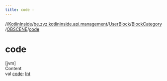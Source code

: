```yaml
---
title: code -
---
```

//[KotlinInside](../../../../index.md)/[be.zvz.kotlininside.api.management](../../../index.md)/[UserBlock](../../index.md)/[BlockCategory](../index.md)/[OBSCENE](index.md)/[code](code.md)



# code  
[jvm]  
Content  
val [code](code.md): [Int](https://kotlinlang.org/api/latest/jvm/stdlib/kotlin/-int/index.html)  




